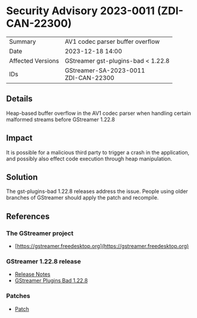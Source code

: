# Security Advisory 2023-0011 (ZDI-CAN-22300)

<div class="vertical-table">

|                   |     |
| ----------------- | --- |
| Summary           | AV1 codec parser buffer overflow |
| Date              | 2023-12-18 14:00 |
| Affected Versions | GStreamer gst-plugins-bad < 1.22.8 |
| IDs               | GStreamer-SA-2023-0011<br/>ZDI-CAN-22300 |

</div>

## Details

Heap-based buffer overflow in the AV1 codec parser when handling certain malformed streams before GStreamer 1.22.8

## Impact

It is possible for a malicious third party to trigger a crash in the application, and possibly also effect code execution through heap manipulation.

## Solution

The gst-plugins-bad 1.22.8 releases address the issue. People using older branches of GStreamer should apply the patch and recompile.

## References

### The GStreamer project

- [https://gstreamer.freedesktop.org](https://gstreamer.freedesktop.org)

### GStreamer 1.22.8 release

- [Release Notes](/releases/1.22/#1.22.8)  
- [GStreamer Plugins Bad 1.22.8](/src/gst-plugins-bad/gst-plugins-bad-1.22.8.tar.xz)

### Patches
- [Patch](https://gitlab.freedesktop.org/gstreamer/gstreamer/-/merge_requests/5823.patch)
